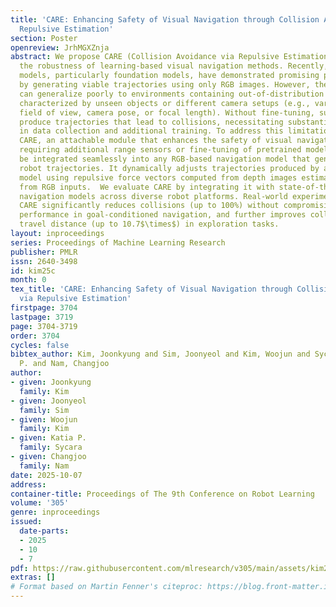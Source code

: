 ```yaml
---
title: 'CARE: Enhancing Safety of Visual Navigation through Collision Avoidance via
  Repulsive Estimation'
section: Poster
openreview: JrhMGXZnja
abstract: We propose CARE (Collision Avoidance via Repulsive Estimation) for improving
  the robustness of learning-based visual navigation methods. Recently, visual navigation
  models, particularly foundation models, have demonstrated promising performance
  by generating viable trajectories using only RGB images. However, these policies
  can generalize poorly to environments containing out-of-distribution (OOD) scenes
  characterized by unseen objects or different camera setups (e.g., variations in
  field of view, camera pose, or focal length). Without fine-tuning, such models could
  produce trajectories that lead to collisions, necessitating substantial efforts
  in data collection and additional training. To address this limitation, we introduce
  CARE, an attachable module that enhances the safety of visual navigation without
  requiring additional range sensors or fine-tuning of pretrained models. CARE can
  be integrated seamlessly into any RGB-based navigation model that generates local
  robot trajectories. It dynamically adjusts trajectories produced by a pretrained
  model using repulsive force vectors computed from depth images estimated directly
  from RGB inputs.  We evaluate CARE by integrating it with state-of-the-art visual
  navigation models across diverse robot platforms. Real-world experiments show that
  CARE significantly reduces collisions (up to 100%) without compromising navigation
  performance in goal-conditioned navigation, and further improves collision-free
  travel distance (up to 10.7$\times$) in exploration tasks.
layout: inproceedings
series: Proceedings of Machine Learning Research
publisher: PMLR
issn: 2640-3498
id: kim25c
month: 0
tex_title: 'CARE: Enhancing Safety of Visual Navigation through Collision Avoidance
  via Repulsive Estimation'
firstpage: 3704
lastpage: 3719
page: 3704-3719
order: 3704
cycles: false
bibtex_author: Kim, Joonkyung and Sim, Joonyeol and Kim, Woojun and Sycara, Katia
  P. and Nam, Changjoo
author:
- given: Joonkyung
  family: Kim
- given: Joonyeol
  family: Sim
- given: Woojun
  family: Kim
- given: Katia P.
  family: Sycara
- given: Changjoo
  family: Nam
date: 2025-10-07
address:
container-title: Proceedings of The 9th Conference on Robot Learning
volume: '305'
genre: inproceedings
issued:
  date-parts:
  - 2025
  - 10
  - 7
pdf: https://raw.githubusercontent.com/mlresearch/v305/main/assets/kim25c/kim25c.pdf
extras: []
# Format based on Martin Fenner's citeproc: https://blog.front-matter.io/posts/citeproc-yaml-for-bibliographies/
---
```


